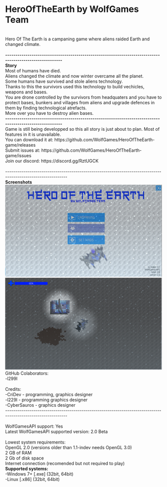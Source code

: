 # HeroOfTheEarth by WolfGames Team
<br>
Hero Of The Earth is a campaning game where aliens raided Earth and changed climate.
<br>
<br>
<b>--------------------------------------------------------------------------------------------------------</b>
<br>
<b>Story</b>
<br>
Most of humans have died.
<br>
Aliens changed the climate and now winter overcame all the planet.
<br>
Some humans have survived and stole aliens technology.
<br>
Thanks to this the survivors used this technology to build vechicles, weapons and bases.
<br>
You are drone controlled by the survivors from headquaters and you have to protect bases, bunkers and villages from aliens and upgrade defences in them by finding technological atrefacts.
<br>
More over you have to destroy alien bases.
<br>
<b>--------------------------------------------------------------------------------------------------------</b>
<br>
Game is still being developped so this all story is just about to plan. Most of features in it is unavailable.
<br>
You can download it at: https://github.com/WolfGames/HeroOfTheEarth-game/releases
<br>
Submit issues at: https://github.com/WolfGames/HeroOfTheEarth-game/issues
<br>
Join our discord: https://discord.gg/RztUGCK
<br>
<br>
-------------------------------------------------------------------------------------------------------------
<br>
<b>Screenshots</b>
<br>
<img src="https://raw.githubusercontent.com/WolfGames/HeroOfTheEarth-game/main/screenshots/menu1.png">
<br>
<img src="https://raw.githubusercontent.com/WolfGames/HeroOfTheEarth-game/main/screenshots/game1.png">

<br>
GitHub Colaborators:
<br>
-l299l
<br>
<br>
Credits:
<br>
-CriDev - programming, graphics designer
<br>
-l229l - programming graphics designer
<br>
-CyberSauros - graphics designer
<br>
-------------------------------------------------------------------------------------------------------------
<br>
<br>
WolfGamesAPI support: Yes
<br>
Latest WolfGamesAPI supported version: 2.0 Beta
<br>
<br>
Lowest system requirements:
<br>
OpenGL 2.0 (versions older than 1.1-indev needs OpenGL 3.0)
<br>
2 GB of RAM
<br>
2 Gb of disk space
<br>
Internet connection (recomended but not required to play)
<br>
<b>Supported systems:</b>
<br>
-Windows 7+ [.exe] (32bit, 64bit)
<br>
-Linux [.x86] (32bit, 64bit)
<br>
<br>
